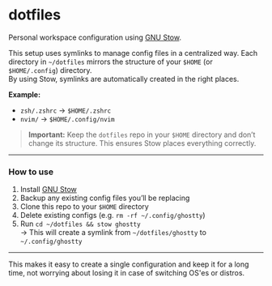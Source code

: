 # dotfiles

Personal workspace configuration using [GNU Stow](https://github.com/aspiers/stow).

This setup uses symlinks to manage config files in a centralized way.
Each directory in `~/dotfiles` mirrors the structure of your `$HOME` (or `$HOME/.config`) directory.  
By using Stow, symlinks are automatically created in the right places.

**Example:**  
- `zsh/.zshrc` → `$HOME/.zshrc`  
- `nvim/` → `$HOME/.config/nvim`  

> **Important:** Keep the `dotfiles` repo in your `$HOME` directory and don’t change its structure. This ensures Stow places everything correctly.

---

### How to use

1. Install [GNU Stow](https://github.com/aspiers/stow)  
2. Backup any existing config files you’ll be replacing  
3. Clone this repo to your `$HOME` directory  
4. Delete existing configs (e.g. `rm -rf ~/.config/ghostty`)  
5. Run `cd ~/dotfiles && stow ghostty`  
   → This will create a symlink from `~/dotfiles/ghostty` to `~/.config/ghostty`

---

This makes it easy to create a single configuration and keep it for a long
time, not worrying about losing it in case of switching OS'es or distros.
